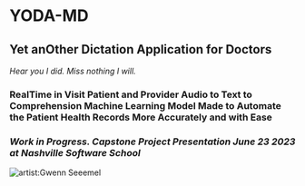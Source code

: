# YODA-MD
## Yet anOther Dictation Application for Doctors

_Hear you I did. Miss nothing I will._

### RealTime in Visit Patient and Provider Audio to Text to Comprehension Machine Learning Model Made to Automate the Patient Health Records More Accurately and with Ease 
### _Work in Progress. Capstone Project Presentation June 23 2023 at Nashville Software School_

![artist:Gwenn Seeemel](https://gwennseemel.com/images/2020/2020MaskYoda.jpg)